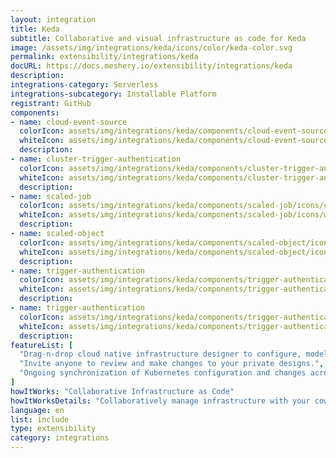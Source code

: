 ```yaml
---
layout: integration
title: Keda
subtitle: Collaborative and visual infrastructure as code for Keda
image: /assets/img/integrations/keda/icons/color/keda-color.svg
permalink: extensibility/integrations/keda
docURL: https://docs.meshery.io/extensibility/integrations/keda
description: 
integrations-category: Serverless
integrations-subcategory: Installable Platform
registrant: GitHub
components: 
- name: cloud-event-source
  colorIcon: assets/img/integrations/keda/components/cloud-event-source/icons/color/cloud-event-source-color.svg
  whiteIcon: assets/img/integrations/keda/components/cloud-event-source/icons/white/cloud-event-source-white.svg
  description: 
- name: cluster-trigger-authentication
  colorIcon: assets/img/integrations/keda/components/cluster-trigger-authentication/icons/color/cluster-trigger-authentication-color.svg
  whiteIcon: assets/img/integrations/keda/components/cluster-trigger-authentication/icons/white/cluster-trigger-authentication-white.svg
  description: 
- name: scaled-job
  colorIcon: assets/img/integrations/keda/components/scaled-job/icons/color/scaled-job-color.svg
  whiteIcon: assets/img/integrations/keda/components/scaled-job/icons/white/scaled-job-white.svg
  description: 
- name: scaled-object
  colorIcon: assets/img/integrations/keda/components/scaled-object/icons/color/scaled-object-color.svg
  whiteIcon: assets/img/integrations/keda/components/scaled-object/icons/white/scaled-object-white.svg
  description: 
- name: trigger-authentication
  colorIcon: assets/img/integrations/keda/components/trigger-authentication/icons/color/trigger-authentication-color.svg
  whiteIcon: assets/img/integrations/keda/components/trigger-authentication/icons/white/trigger-authentication-white.svg
  description: 
- name: trigger-authentication
  colorIcon: assets/img/integrations/keda/components/trigger-authentication/icons/color/trigger-authentication-color.svg
  whiteIcon: assets/img/integrations/keda/components/trigger-authentication/icons/white/trigger-authentication-white.svg
  description: 
featureList: [
  "Drag-n-drop cloud native infrastructure designer to configure, model, and deploy your workloads.",
  "Invite anyone to review and make changes to your private designs.",
  "Ongoing synchronization of Kubernetes configuration and changes across any number of clusters."
]
howItWorks: "Collaborative Infrastructure as Code"
howItWorksDetails: "Collaboratively manage infrastructure with your coworkers synchronously sharing the same designs."
language: en
list: include
type: extensibility
category: integrations
---
```

